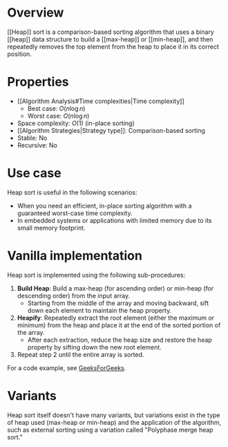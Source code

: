 # Overview
[[Heap]] sort is a comparison-based sorting algorithm that uses a binary [[heap]] data structure to build a [[max-heap]] or [[min-heap]], and then repeatedly removes the top element from the heap to place it in its correct position.
# Properties
- [[Algorithm Analysis#Time complexities|Time complexity]]
	- Best case: $O(n \log n)$
	- Worst case: $O(n \log n)$
- Space complexity: $O(1)$ (in-place sorting)
- [[Algorithm Strategies|Strategy type]]: Comparison-based sorting
- Stable: No
- Recursive: No

# Use case
Heap sort is useful in the following scenarios:
- When you need an efficient, in-place sorting algorithm with a guaranteed worst-case time complexity.
- In embedded systems or applications with limited memory due to its small memory footprint.

# Vanilla implementation
Heap sort is implemented using the following sub-procedures:
1. **Build Heap**: Build a max-heap (for ascending order) or min-heap (for descending order) from the input array.
   - Starting from the middle of the array and moving backward, sift down each element to maintain the heap property.
2. **Heapify**: Repeatedly extract the root element (either the maximum or minimum) from the heap and place it at the end of the sorted portion of the array.
   - After each extraction, reduce the heap size and restore the heap property by sifting down the new root element.
3. Repeat step 2 until the entire array is sorted.

For a code example, see [GeeksForGeeks](https://www.geeksforgeeks.org/heap-sort/).

# Variants
Heap sort itself doesn't have many variants, but variations exist in the type of heap used (max-heap or min-heap) and the application of the algorithm, such as external sorting using a variation called "Polyphase merge heap sort."